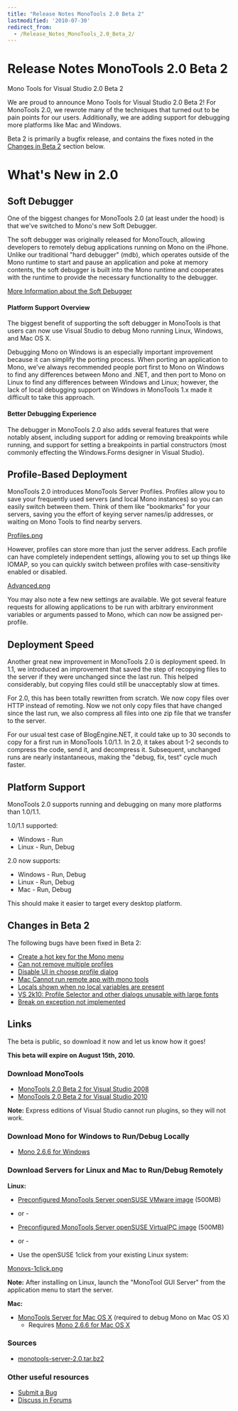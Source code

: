 ```yaml
---
title: "Release Notes MonoTools 2.0 Beta 2"
lastmodified: '2010-07-30'
redirect_from:
  - /Release_Notes_MonoTools_2.0_Beta_2/
---
```


Release Notes MonoTools 2.0 Beta 2
==================================

Mono Tools for Visual Studio 2.0 Beta 2

We are proud to announce Mono Tools for Visual Studio 2.0 Beta 2! For MonoTools 2.0, we rewrote many of the techniques that turned out to be pain points for our users. Additionally, we are adding support for debugging more platforms like Mac and Windows.

Beta 2 is primarily a bugfix release, and contains the fixes noted in the [Changes in Beta 2](/Release_Notes_MonoTools_2.0#Changes_in_Beta_2) section below.

What's New in 2.0
=================

Soft Debugger
-------------

One of the biggest changes for MonoTools 2.0 (at least under the hood) is that we've switched to Mono's new Soft Debugger.

The soft debugger was originally released for MonoTouch, allowing developers to remotely debug applications running on Mono on the iPhone. Unlike our traditional "hard debugger" (mdb), which operates outside of the Mono runtime to start and pause an application and poke at memory contents, the soft debugger is built into the Mono runtime and cooperates with the runtime to provide the necessary functionality to the debugger.

[More Information about the Soft Debugger](/Soft_Debugger)

#### Platform Support Overview

The biggest benefit of supporting the soft debugger in MonoTools is that users can now use Visual Studio to debug Mono running Linux, Windows, and Mac OS X.

Debugging Mono on Windows is an especially important improvement because it can simplify the porting process. When porting an application to Mono, we've always recommended people port first to Mono on Windows to find any differences between Mono and .NET, and then port to Mono on Linux to find any differences between Windows and Linux; however, the lack of local debugging support on Windows in MonoTools 1.x made it difficult to take this approach.

#### Better Debugging Experience

The debugger in MonoTools 2.0 also adds several features that were notably absent, including support for adding or removing breakpoints while running, and support for setting a breakpoints in partial constructors (most commonly effecting the Windows.Forms designer in Visual Studio).

Profile-Based Deployment
------------------------

MonoTools 2.0 introduces MonoTools Server Profiles. Profiles allow you to save your frequently used servers (and local Mono instances) so you can easily switch between them. Think of them like "bookmarks" for your servers, saving you the effort of keying server names/ip addresses, or waiting on Mono Tools to find nearby servers.

[Profiles.png](/archived/images/4/4e/Profiles.png)

However, profiles can store more than just the server address. Each profile can have completely independent settings, allowing you to set up things like IOMAP, so you can quickly switch between profiles with case-sensitivity enabled or disabled.

[Advanced.png](/archived/images/f/f9/Advanced.png)

You may also note a few new settings are available. We got several feature requests for allowing applications to be run with arbitrary environment variables or arguments passed to Mono, which can now be assigned per-profile.

Deployment Speed
----------------

Another great new improvement in MonoTools 2.0 is deployment speed. In 1.1, we introduced an improvement that saved the step of recopying files to the server if they were unchanged since the last run. This helped considerably, but copying files could still be unacceptably slow at times.

For 2.0, this has been totally rewritten from scratch. We now copy files over HTTP instead of remoting. Now we not only copy files that have changed since the last run, we also compress all files into one zip file that we transfer to the server.

For our usual test case of BlogEngine.NET, it could take up to 30 seconds to copy for a first run in MonoTools 1.0/1.1. In 2.0, it takes about 1-2 seconds to compress the code, send it, and decompress it. Subsequent, unchanged runs are nearly instantaneous, making the "debug, fix, test" cycle much faster.

Platform Support
----------------

MonoTools 2.0 supports running and debugging on many more platforms than 1.0/1.1.

1.0/1.1 supported:

-   Windows - Run
-   Linux - Run, Debug

2.0 now supports:

-   Windows - Run, Debug
-   Linux - Run, Debug
-   Mac - Run, Debug

This should make it easier to target every desktop platform.

Changes in Beta 2
-----------------

The following bugs have been fixed in Beta 2:

-   [Create a hot key for the Mono menu](https://bugzilla.novell.com/show_bug.cgi?id=616781)
-   [Can not remove multiple profiles](https://bugzilla.novell.com/show_bug.cgi?id=616405)
-   [Disable UI in choose profile dialog](https://bugzilla.novell.com/show_bug.cgi?id=616422)
-   [Mac Cannot run remote app with mono tools](https://bugzilla.novell.com/show_bug.cgi?id=610457)
-   [Locals shown when no local variables are present](https://bugzilla.novell.com/show_bug.cgi?id=606130)
-   [VS 2k10: Profile Selector and other dialogs unusable with large fonts](https://bugzilla.novell.com/show_bug.cgi?id=614769)
-   [Break on exception not implemented](https://bugzilla.novell.com/show_bug.cgi?id=605227)

Links
-----

The beta is public, so download it now and let us know how it goes!

**This beta will expire on August 15th, 2010.**

### Download MonoTools

-   [MonoTools 2.0 Beta 2 for Visual Studio 2008](http://go-mono.com/monotools-download/latest/monotools.msi)
-   [MonoTools 2.0 Beta 2 for Visual Studio 2010](http://go-mono.com/monotools-download/latest/monotools.vsix)

**Note:** Express editions of Visual Studio cannot run plugins, so they will not work.

### Download Mono for Windows to Run/Debug Locally

-   [Mono 2.6.6 for Windows](http://go-mono.com/monotools-download/latest/mono-windows.exe)

### Download Servers for Linux and Mac to Run/Debug Remotely

**Linux:**

-   [Preconfigured MonoTools Server openSUSE VMware image](http://go-mono.com/monotools-download/latest/MonoTools-vmx.zip) (500MB)

- or -

-   [Preconfigured MonoTools Server openSUSE VirtualPC image](http://go-mono.com/monotools-download/latest/MonoTools-vpc.zip) (500MB)

- or -

-   Use the openSUSE 1click from your existing Linux system:

[Monovs-1click.png](http://go-mono.com/monotools-download/monotools.ymp)

**Note:** After installing on Linux, launch the "MonoTool GUI Server" from the application menu to start the server.

**Mac:**

-   [MonoTools Server for Mac OS X](http://go-mono.com/monotools-download/latest/monotools-server.dmg) (required to debug Mono on Mac OS X)
    -   Requires [Mono 2.6.6 for Mac OS X](http://go-mono.com/monotools-download/latest/MonoFramework-x86.dmg)

### Sources

-   [monotools-server-2.0.tar.bz2](http://go-mono.com/monotools-download/latest/monotools-server-2.0.tar.bz2)

### Other useful resources

-   [Submit a Bug](/Bugs#Mono_Tools)
-   [Discuss in Forums](http://forums.mono-tools.com/)


